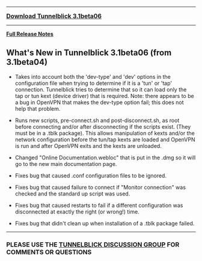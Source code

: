 
---

<font size='3'><b><a href='http://tunnelblick.googlecode.com/files/Tunnelblick_3.1beta06.dmg'>Download Tunnelblick 3.1beta06</a></b></font>

---


**[Full Release Notes](RlsNotes.md)**

## What's New in Tunnelblick 3.1beta06 (from 3.1beta04) ##
  * Takes into account both the 'dev-type' and 'dev' options in the configuration file when trying to determine if it is a 'tun' or 'tap' connection. Tunnelblick tries to determine that so it can load only the tap or tun kext (device driver) that is required. Note: there appears to be a bug in OpenVPN that makes the dev-type option fail; this does not help that problem.

  * Runs new scripts, pre-connect.sh and post-disconnect.sh, as root before connecting and/or after disconnecting if the scripts exist. (They must be in a .tblk package). This allows manipulation of kexts and/or the network configuration before the tun/tap kexts are loaded and OpenVPN is run and after OpenVPN exits and the kexts are unloaded.

  * Changed "Online Documentation.webloc" that is put in the .dmg so it will go to the new main documentation page.

  * Fixes bug that caused .conf configuration files to be ignored.

  * Fixes bug that caused failure to connect if "Monitor connection" was checked and the standard up script was used.

  * Fixes bug that caused restarts to fail if a different configuration was disconnected at exactly the right (or wrong!) time.

  * Fixes bug that didn't clean up when installation of a .tblk package failed.


---


### PLEASE USE THE [TUNNELBLICK DISCUSSION GROUP](http://groups.google.com/group/tunnelblick-discuss) FOR COMMENTS OR QUESTIONS